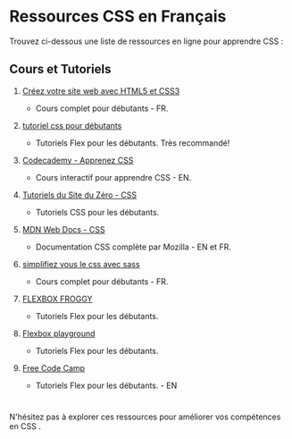 # Ressources CSS en Français

Trouvez ci-dessous une liste de ressources en ligne pour apprendre CSS :

## Cours et Tutoriels

   
1. [Créez votre site web avec HTML5 et CSS3](https://openclassrooms.com/fr/courses/1603881-creez-votre-site-web-avec-html5-et-css3)
   - Cours complet pour débutants - FR. 

2. [tutoriel css pour débutants](https://youtu.be/iSWjmVcfQGg?si=dcYJMrK_6w0txijy)
    - Tutoriels Flex pour les débutants. Très recommandé!

3. [Codecademy - Apprenez CSS](https://www.codecademy.com/fr/learn/learn-css)
   - Cours interactif pour apprendre CSS - EN.

4. [Tutoriels du Site du Zéro - CSS](https://zestedesavoir.com/tutoriels/752/le-css-pour-les-nuls/)
   - Tutoriels CSS pour les débutants.

5. [MDN Web Docs - CSS](https://developer.mozilla.org/fr/docs/Web/CSS)
   - Documentation CSS complète par Mozilla - EN et FR.

6. [simplifiez vous le css avec sass](https://openclassrooms.com/fr/courses/8069761-simplifiez-vous-le-css-avec-sass)
   - Cours complet pour débutants - FR. 

7. [FLEXBOX FROGGY](https://flexboxfroggy.com/)
    - Tutoriels Flex pour les débutants. 
    
8. [Flexbox playground](https://codepen.io/enxaneta/full/adLPwv)
    - Tutoriels Flex pour les débutants.

8. [Free Code Camp](https://www.freecodecamp.org)
    - Tutoriels Flex pour les débutants. - EN

#

N'hésitez pas à explorer ces ressources pour améliorer vos compétences en CSS .
